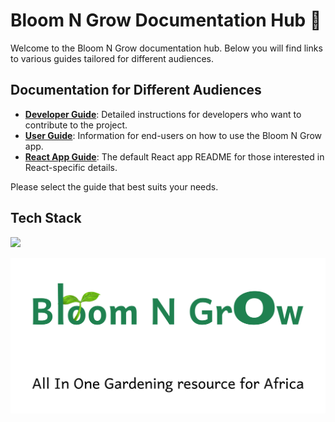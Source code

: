 # Bloom N Grow Documentation Hub 🌱

Welcome to the Bloom N Grow documentation hub. Below you will find links to various guides tailored for different audiences.

## Documentation for Different Audiences

- [**Developer Guide**](./README-DEV.md): Detailed instructions for developers who want to contribute to the project.
- [**User Guide**](./README-USER.md): Information for end-users on how to use the Bloom N Grow app.
- [**React App Guide**](./README-REACT.md): The default React app README for those interested in React-specific details.

Please select the guide that best suits your needs.

## Tech Stack
<img src="https://skillicons.dev/icons?i=react,js,tailwind,git,github,js,vercel" />

![bloomngrow-logo](https://github.com/vaishnavi-3969/AllInHacks-Bloom-n-Grow/blob/master/public/bloomngrow-banner.png?raw=true)

